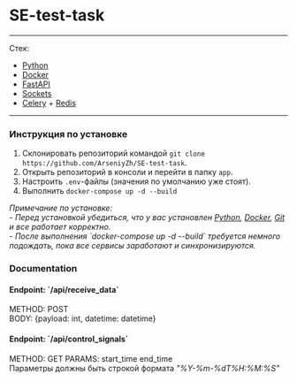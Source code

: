 # SE-test-task

<hr>

Стек:
<ul>
    <li><a href="https://www.python.org/">Python</a></li>
    <li><a href="https://www.docker.com/get-started/">Docker</a></li>
    <li><a href="https://fastapi-tutorial.readthedocs.io/en/latest/">FastAPI</a></li>
    <li><a href="https://docs.python.org/3/library/socket.html">Sockets</a></li>
    <li><a href="https://docs.celeryq.dev/en/stable/getting-started/introduction.html">Celery</a> + <a href="https://redis.io/">Redis</a></li>
</ul>

<hr>

<h3>Инструкция по установке</h3>

1) Склонировать репозиторий командой `git clone https://github.com/ArseniyZh/SE-test-task`.
2) Открыть репозиторий в консоли и перейти в папку `app`.
3) Настроить `.env`-файлы (значения по умолчанию уже стоят).
4) Выполнить `docker-compose up -d --build`

<em>
Примечание по установке: <br>
- Перед установкой убедиться, что у вас установлен <a href="https://www.python.org/">Python</a>, 
<a href="https://www.docker.com/get-started/">Docker</a>, <a href="https://git-scm.com/">Git</a> 
и все работает корректно. <br>
- После выполнения `docker-compose up -d --build` требуется немного подождать, пока все сервисы
заработают и синхронизируются.
</em>

<br>

<h3>Documentation</h3>

<h4>Endpoint: `/api/receive_data`</h4>
METHOD: POST <br>
BODY: {payload: int, datetime: datetime}

<h4>Endpoint: `/api/control_signals`</h4>
METHOD: GET
PARAMS: start_time end_time <br>
Параметры должны быть строкой формата <em>"%Y-%m-%dT%H:%M:%S"</em>
 
